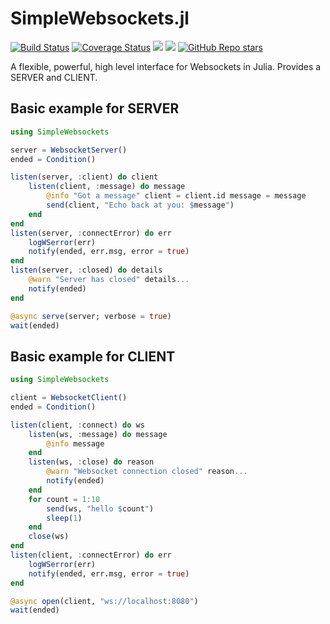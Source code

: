 # SimpleWebsockets.jl 
[![Build Status](https://travis-ci.org/citkane/SimpleWebsockets.svg?branch=master)](https://travis-ci.org/citkane/SimpleWebsockets)
[![Coverage Status](https://coveralls.io/repos/github/citkane/SimpleWebsockets/badge.svg?branch=master)](https://coveralls.io/github/citkane/SimpleWebsockets?branch=master)
[![](https://img.shields.io/badge/docs-stable-blue.svg)](https://citkane.github.io/SimpleWebsockets/stable)
[![](https://img.shields.io/badge/docs-dev-blue.svg)](https://citkane.github.io/SimpleWebsockets/dev)
[![GitHub Repo stars](https://img.shields.io/github/stars/citkane/SimpleWebsockets?style=social)](https://github.com/citkane/SimpleWebsockets)

A flexible, powerful, high level interface for Websockets in Julia. Provides a SERVER and CLIENT.

## Basic example for SERVER
```julia
using SimpleWebsockets

server = WebsocketServer()
ended = Condition() 

listen(server, :client) do client
    listen(client, :message) do message
        @info "Got a message" client = client.id message = message
        send(client, "Echo back at you: $message")
    end
end
listen(server, :connectError) do err
    logWSerror(err)
    notify(ended, err.msg, error = true)
end
listen(server, :closed) do details
    @warn "Server has closed" details...
    notify(ended)
end

@async serve(server; verbose = true)
wait(ended)
```
## Basic example for CLIENT
```julia
using SimpleWebsockets

client = WebsocketClient()
ended = Condition()

listen(client, :connect) do ws
    listen(ws, :message) do message
        @info message
    end
    listen(ws, :close) do reason
        @warn "Websocket connection closed" reason...
        notify(ended)
    end
    for count = 1:10
        send(ws, "hello $count")
        sleep(1)
    end
    close(ws)
end
listen(client, :connectError) do err
    logWSerror(err)
    notify(ended, err.msg, error = true)
end

@async open(client, "ws://localhost:8080")
wait(ended)
```
